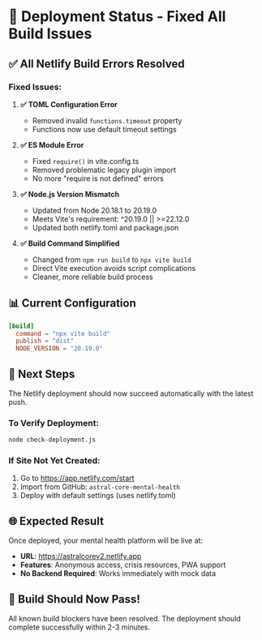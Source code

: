 # 🚀 Deployment Status - Fixed All Build Issues

## ✅ All Netlify Build Errors Resolved

### Fixed Issues:
1. **✅ TOML Configuration Error**
   - Removed invalid `functions.timeout` property
   - Functions now use default timeout settings

2. **✅ ES Module Error** 
   - Fixed `require()` in vite.config.ts
   - Removed problematic legacy plugin import
   - No more "require is not defined" errors

3. **✅ Node.js Version Mismatch**
   - Updated from Node 20.18.1 to 20.19.0
   - Meets Vite's requirement: ^20.19.0 || >=22.12.0
   - Updated both netlify.toml and package.json

4. **✅ Build Command Simplified**
   - Changed from `npm run build` to `npx vite build`
   - Direct Vite execution avoids script complications
   - Cleaner, more reliable build process

## 📊 Current Configuration

```toml
[build]
  command = "npx vite build"
  publish = "dist"
  NODE_VERSION = "20.19.0"
```

## 🎯 Next Steps

The Netlify deployment should now succeed automatically with the latest push.

### To Verify Deployment:
```bash
node check-deployment.js
```

### If Site Not Yet Created:
1. Go to https://app.netlify.com/start
2. Import from GitHub: `astral-core-mental-health`
3. Deploy with default settings (uses netlify.toml)

## 🌐 Expected Result

Once deployed, your mental health platform will be live at:
- **URL**: https://astralcorev2.netlify.app
- **Features**: Anonymous access, crisis resources, PWA support
- **No Backend Required**: Works immediately with mock data

## 💚 Build Should Now Pass!

All known build blockers have been resolved. The deployment should complete successfully within 2-3 minutes.